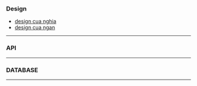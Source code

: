 ### Design
- [design cua nghia](https://www.figma.com/file/DtiChmYWz8KVVFBbVAw2Rr/Chi-tiết?node-id=0%3A1&t=00q7P7JqcRJxUvQm-0)
- [design cua ngan](https://www.figma.com/file/J8P1jTxybyvgwtumPnoX2L/Job-Seeker?node-id=76%3A762&t=nYrzMc8MLFpKL7hv-0)
---
### API
---
### DATABASE
---
